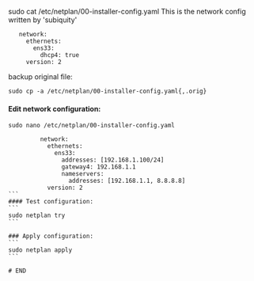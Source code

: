 sudo cat /etc/netplan/00-installer-config.yaml
This is the network config written by 'subiquity'
```
   network:
     ethernets:
       ens33:
         dhcp4: true
     version: 2
```
backup original file:
```
sudo cp -a /etc/netplan/00-installer-config.yaml{,.orig}
```

#### Edit network configuration:

````
sudo nano /etc/netplan/00-installer-config.yaml

         network:
           ethernets:
             ens33:
               addresses: [192.168.1.100/24]
               gateway4: 192.168.1.1
               nameservers:
                 addresses: [192.168.1.1, 8.8.8.8]
           version: 2
```
#### Test configuration:
```
sudo netplan try
```

### Apply configuration:
```
sudo netplan apply
```

# END
